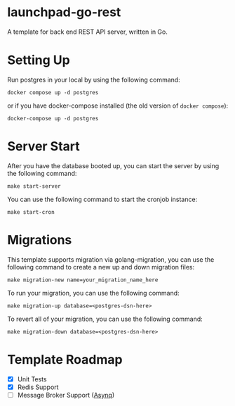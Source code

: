 # launchpad-go-rest

A template for back end REST API server, written in Go.

# Setting Up

Run postgres in your local by using the following command:

```
docker compose up -d postgres
```

or if you have docker-compose installed (the old version of `docker compose`):

```
docker-compose up -d postgres
```

# Server Start

After you have the database booted up, you can start the server by using the following command:

```
make start-server
```

You can use the following command to start the cronjob instance:

```
make start-cron
```

# Migrations

This template supports migration via golang-migration, you can use the following command to create a new up and down migration files:

```
make migration-new name=your_migration_name_here
```

To run your migration, you can use the following command:

```
make migration-up database=<postgres-dsn-here>
```

To revert all of your migration, you can use the following command:

```
make migration-down database=<postgres-dsn-here>
```

# Template Roadmap

- [x] Unit Tests
- [x] Redis Support
- [ ] Message Broker Support ([Asynq](https://github.com/hibiken/asynq))
